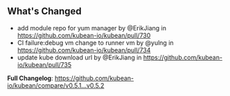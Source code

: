 ## What's Changed
* add module repo for yum manager by @ErikJiang in https://github.com/kubean-io/kubean/pull/730
* CI failure:debug vm change to runner vm  by @yulng in https://github.com/kubean-io/kubean/pull/734
* update kube download url by @ErikJiang in https://github.com/kubean-io/kubean/pull/735


**Full Changelog**: https://github.com/kubean-io/kubean/compare/v0.5.1...v0.5.2
